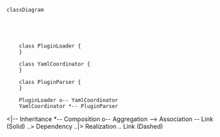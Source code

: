```mermaid
classDiagram





    class PluginLoader {
    }

    class YamlCoordinator {
    }

    class PluginParser {
    }

    PluginLoader o-- YamlCoordinator
    YamlCoordinator *-- PluginParser 
```






<|--	Inheritance
*--	Composition
o--	Aggregation
-->	Association
--	Link (Solid)
..>	Dependency
..|>	Realization
..	Link (Dashed)